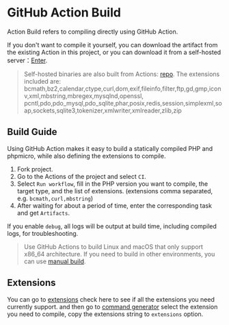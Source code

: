 # GitHub Action Build

Action Build refers to compiling directly using GitHub Action.

If you don't want to compile it yourself, you can download the artifact from the existing Action in this project, 
or you can download it from a self-hosted server：[Enter](https://dl.static-php.dev/static-php-cli/common/).

> Self-hosted binaries are also built from Actions: [repo](https://github.com/static-php/static-php-cli-hosted).
> The extensions included are: bcmath,bz2,calendar,ctype,curl,dom,exif,fileinfo,filter,ftp,gd,gmp,iconv,xml,mbstring,mbregex,mysqlnd,openssl,
> pcntl,pdo,pdo_mysql,pdo_sqlite,phar,posix,redis,session,simplexml,soap,sockets,sqlite3,tokenizer,xmlwriter,xmlreader,zlib,zip

## Build Guide

Using GitHub Action makes it easy to build a statically compiled PHP and phpmicro, 
while also defining the extensions to compile.

1. Fork project.
2. Go to the Actions of the project and select `CI`.
3. Select `Run workflow`, fill in the PHP version you want to compile, the target type, and the list of extensions. (extensions comma separated, e.g. `bcmath,curl,mbstring`)
4. After waiting for about a period of time, enter the corresponding task and get `Artifacts`.

If you enable `debug`, all logs will be output at build time, including compiled logs, for troubleshooting.

> Use GitHub Actions to build Linux and macOS that only support x86_64 architecture. 
> If you need to build in other environments, you can use [manual build](./manual-build).

## Extensions

You can go to [extensions](./extensions) check here to see if all the extensions you need currently support.
and then go to [command generator](./cli-generator) select the extension you need to compile, copy the extensions string to `extensions` option.
